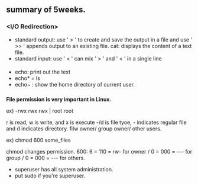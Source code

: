 ## summary of 5weeks.

### <I/O Redirection>    
* standard output:
 use ' > ' to create and save the output in a file and use ' >> ' appends output to an existing file.
 cat: displays the content of a text file.
* standard input:
use ' < ' 
can mix ' > ' and ' < ' in a single line

#### <Expansion>
- echo: print out the text
- echo* = ls
- echo~ : show the home directory of current user.

### <Permission>
**File permission is very important in Linux.** 

ex)
-rwx rwx rwx | root root

r is read, w is write, and x is execute
-/d  is file tyoe, - indicates regular file and d indicates directory.
filw owner/ group owner/ other users.

ex) chmod 600 some_files

chmod changes permission.
600: 6 = 110 = rw- for owner / 0 = 000 = --- for group / 0 = 000 = --- for others.

* superuser has all system administration.
* put sudo if you're superuser.
